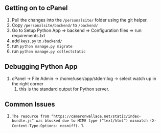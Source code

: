 ## Getting on to cPanel

1. Pull the changes into the `/personalsite/` folder using the git helper.
2. Copy `/personalsite/backend/` to `/backend/`
3. Go to Setup Python App => backend => Configuration files => run requirements.txt
4. add `keys.py` to `/backend/`
5. run `python manage.py migrate`
6. run `python manage.py collectstatic`


## Debugging Python App

1.  cPanel -> File Admin -> /home/user/app/stderr.log -> select watch up in the right corner
    1. this is the standard output for Python server.

## Common Issues

1. `The resource from “https://cameronwallace.net/static/index-bundle.js” was blocked due to MIME type (“text/html”) mismatch (X-Content-Type-Options: nosniff).`
    1. 